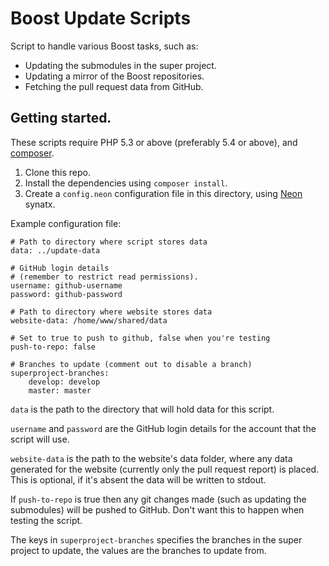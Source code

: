 # Boost Update Scripts

Script to handle various Boost tasks, such as:

* Updating the submodules in the super project.
* Updating a mirror of the Boost repositories.
* Fetching the pull request data from GitHub.

## Getting started.

These scripts require PHP 5.3 or above (preferably 5.4 or above),
and [composer](https://getcomposer.org/).

1. Clone this repo.
2. Install the dependencies using `composer install`.
3. Create a `config.neon` configuration file in this directory, using
   [Neon](http://ne-on.org/) synatx.

Example configuration file:

    # Path to directory where script stores data
    data: ../update-data

    # GitHub login details
    # (remember to restrict read permissions).
    username: github-username
    password: github-password

    # Path to directory where website stores data
    website-data: /home/www/shared/data

    # Set to true to push to github, false when you're testing
    push-to-repo: false

    # Branches to update (comment out to disable a branch)
    superproject-branches:
        develop: develop
        master: master

`data` is the path to the directory that will hold data for this script.

`username` and `password` are the GitHub login details for the account that
the script will use.

`website-data` is the path to the website's data folder, where any data
generated for the website (currently only the pull request report) is placed.
This is optional, if it's absent the data will be written to stdout.

If `push-to-repo` is true then any git changes made (such as updating the
submodules) will be pushed to GitHub. Don't want this to happen when testing
the script.

The keys in `superproject-branches` specifies the branches in the super
project to update, the values are the branches to update from.